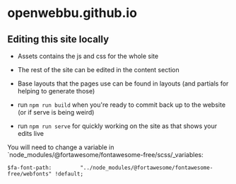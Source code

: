 # openwebbu.github.io

## Editing this site locally

* Assets contains the js and css for the whole site
* The rest of the site can be edited in the content section
* Base layouts that the pages use can be found in layouts (and partials for helping to generate those)

* run `npm run build` when you're ready to commit back up to the website (or if serve is being weird)
* run `npm run serve` for quickly working on the site as that shows your edits live

You will need to change a variable in `node_modules/@fortawesome/fontawesome-free/scss/_variables: 

`$fa-font-path:         "../node_modules/@fortawesome/fontawesome-free/webfonts" !default;`
